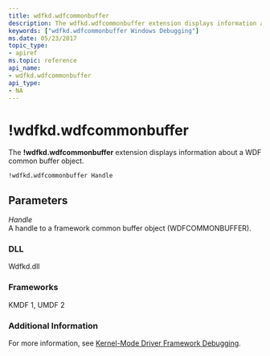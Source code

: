 ```yaml
---
title: wdfkd.wdfcommonbuffer
description: The wdfkd.wdfcommonbuffer extension displays information about a WDF common buffer object.
keywords: ["wdfkd.wdfcommonbuffer Windows Debugging"]
ms.date: 05/23/2017
topic_type:
- apiref
ms.topic: reference
api_name:
- wdfkd.wdfcommonbuffer
api_type:
- NA
---
```


# !wdfkd.wdfcommonbuffer


The **!wdfkd.wdfcommonbuffer** extension displays information about a WDF common buffer object.

```dbgcmd
!wdfkd.wdfcommonbuffer Handle
```

## <span id="Parameters"></span><span id="parameters"></span><span id="PARAMETERS"></span>Parameters


<span id="_______Handle______"></span><span id="_______handle______"></span><span id="_______HANDLE______"></span> *Handle*   
A handle to a framework common buffer object (WDFCOMMONBUFFER).

### <span id="DLL"></span><span id="dll"></span>DLL

Wdfkd.dll

### <span id="Frameworks"></span><span id="frameworks"></span><span id="FRAMEWORKS"></span>Frameworks

KMDF 1, UMDF 2

### <span id="Additional_Information"></span><span id="additional_information"></span><span id="ADDITIONAL_INFORMATION"></span>Additional Information

For more information, see [Kernel-Mode Driver Framework Debugging](kernel-mode-driver-framework-debugging.md).

 

 





